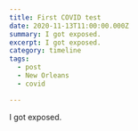 ```yaml
---
title: First COVID test
date: 2020-11-13T11:00:00.000Z
summary: I got exposed.
excerpt: I got exposed.
category: timeline
tags:
  - post 
  - New Orleans
  - covid

---
```


I got exposed.